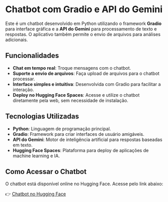 # Chatbot com Gradio e API do Gemini

Este é um chatbot desenvolvido em Python utilizando o framework **Gradio** para interface gráfica e a **API do Gemini** para processamento de texto e respostas. O aplicativo também permite o envio de arquivos para análises adicionais.

## Funcionalidades

- **Chat em tempo real**: Troque mensagens com o chatbot.
- **Suporte a envio de arquivos**: Faça upload de arquivos para o chatbot processar.
- **Interface simples e intuitiva**: Desenvolvida com Gradio para facilitar a interação.
- **Deploy no Hugging Face Spaces**: Acesse e utilize o chatbot diretamente pela web, sem necessidade de instalação.

## Tecnologias Utilizadas

- **Python**: Linguagem de programação principal.
- **Gradio**: Framework para criar interfaces de usuário amigáveis.
- **API do Gemini**: Motor de inteligência artificial para respostas baseadas em texto.
- **Hugging Face Spaces**: Plataforma para deploy de aplicações de machine learning e IA.

## Como Acessar o Chatbot

O chatbot está disponível online no Hugging Face. Acesse pelo link abaixo:

👉 [Chatbot no Hugging Face](https://matheusdemarcolopes-chatbot-api-gemini.hf.space/)

